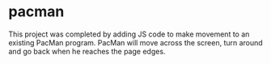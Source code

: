 # pacman

This project was completed by adding JS code to make movement to an existing PacMan program. 
PacMan will move across the screen, turn around and go back when he reaches the page edges.
